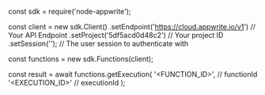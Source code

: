 const sdk = require('node-appwrite');

const client = new sdk.Client()
    .setEndpoint('https://cloud.appwrite.io/v1') // Your API Endpoint
    .setProject('5df5acd0d48c2') // Your project ID
    .setSession(''); // The user session to authenticate with

const functions = new sdk.Functions(client);

const result = await functions.getExecution(
    '<FUNCTION_ID>', // functionId
    '<EXECUTION_ID>' // executionId
);
